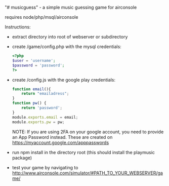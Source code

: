 "# musicguess" - a simple music guessing game for airconsole

requires node/php/msql/airconsole

Instructions:

- extract directory into root of webserver or subdirectory
- create /game/config.php with the mysql credentials:
	```php
	<?php
	$user = 'username';
	$password = 'password';
    ?>
	```
- create /config.js with the google play credentials:
	```Javascript
	function email(){
		return "emailadress";
	}
	function pw() {
		return 'password';
	}
	module.exports.email = email;
	module.exports.pw = pw;
	```
	
	NOTE: If you are using 2FA on your google account, you need to provide an App
	Password instead. These are created on https://myaccount.google.com/apppasswords
	
- run npm install in the directory root (this should install the playmusic package)

- test your game by navigating to http://www.airconsole.com/simulator/#PATH_TO_YOUR_WEBSERVER/game/